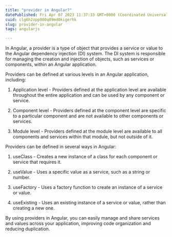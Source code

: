 ```yaml
---
title: "provider in Angular?"
datePublished: Fri Apr 07 2023 11:37:33 GMT+0000 (Coordinated Universal Time)
cuid: clg6h2zpp000q09md0kigerhk
slug: provider-in-angular
tags: angularjs

---
```


In Angular, a provider is a type of object that provides a service or value to the Angular dependency injection (DI) system. The DI system is responsible for managing the creation and injection of objects, such as services or components, within an Angular application.

Providers can be defined at various levels in an Angular application, including:

1. Application level - Providers defined at the application level are available throughout the entire application and can be used by any component or service.
    
2. Component level - Providers defined at the component level are specific to a particular component and are not available to other components or services.
    
3. Module level - Providers defined at the module level are available to all components and services within that module, but not outside of it.
    

Providers can be defined in several ways in Angular:

1. useClass - Creates a new instance of a class for each component or service that requires it.
    
2. useValue - Uses a specific value as a service, such as a string or number.
    
3. useFactory - Uses a factory function to create an instance of a service or value.
    
4. useExisting - Uses an existing instance of a service or value, rather than creating a new one.
    

By using providers in Angular, you can easily manage and share services and values across your application, improving code organization and reducing duplication.